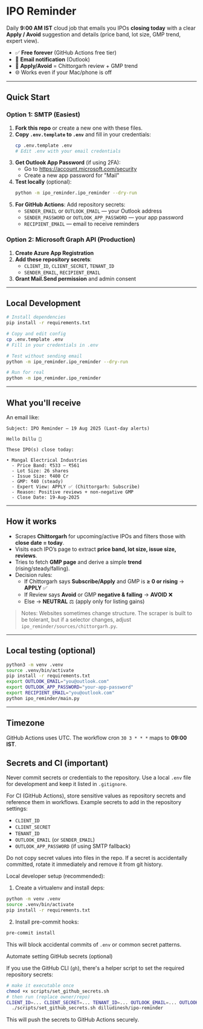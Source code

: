 # IPO Reminder

Daily **9:00 AM IST** cloud job that emails you IPOs **closing today** with a clear **Apply / Avoid** suggestion and details (price band, lot size, GMP trend, expert view).

- ✅ **Free forever** (GitHub Actions free tier)
- 🔔 **Email notification** (Outlook)
- 🧠 **Apply/Avoid** = Chittorgarh review + GMP trend
- 🌐 Works even if your Mac/phone is off

---

## Quick Start

### Option 1: SMTP (Easiest)
1. **Fork this repo** or create a new one with these files.
2. **Copy `.env.template` to `.env`** and fill in your credentials:
   ```bash
   cp .env.template .env
   # Edit .env with your email credentials
   ```
3. **Get Outlook App Password** (if using 2FA): 
   - Go to https://account.microsoft.com/security
   - Create a new app password for "Mail"
4. **Test locally** (optional):
   ```bash
   python -m ipo_reminder.ipo_reminder --dry-run
   ```
5. **For GitHub Actions**: Add repository secrets:
   - `SENDER_EMAIL` or `OUTLOOK_EMAIL` — your Outlook address
   - `SENDER_PASSWORD` or `OUTLOOK_APP_PASSWORD` — your app password
   - `RECIPIENT_EMAIL` — email to receive reminders

### Option 2: Microsoft Graph API (Production)
1. **Create Azure App Registration**
2. **Add these repository secrets**:
   - `CLIENT_ID`, `CLIENT_SECRET`, `TENANT_ID`
   - `SENDER_EMAIL`, `RECIPIENT_EMAIL`
3. **Grant Mail.Send permission** and admin consent

---

## Local Development

```bash
# Install dependencies
pip install -r requirements.txt

# Copy and edit config
cp .env.template .env
# Fill in your credentials in .env

# Test without sending email
python -m ipo_reminder.ipo_reminder --dry-run

# Run for real
python -m ipo_reminder.ipo_reminder
```

---

## What you'll receive

An email like:

```
Subject: IPO Reminder – 19 Aug 2025 (Last-day alerts)

Hello Dillu 👋

These IPO(s) close today:

• Mangal Electrical Industries
  - Price Band: ₹533 – ₹561
  - Lot Size: 26 shares
  - Issue Size: ₹400 Cr
  - GMP: ₹40 (steady)
  - Expert View: APPLY ✅ (Chittorgarh: Subscribe)
  - Reason: Positive reviews + non-negative GMP
  - Close Date: 19-Aug-2025
```

---

## How it works

- Scrapes **Chittorgarh** for upcoming/active IPOs and filters those with **close date = today**.
- Visits each IPO’s page to extract **price band, lot size, issue size, reviews**.
- Tries to fetch **GMP page** and derive a simple **trend** (rising/steady/falling).
- Decision rules:
  - If Chittorgarh says **Subscribe/Apply** and GMP is **≥ 0 or rising** → **APPLY** ✅
  - If Review says **Avoid** or GMP **negative & falling** → **AVOID** ❌
  - Else → **NEUTRAL** ⚖ (apply only for listing gains)

> Notes: Websites sometimes change structure. The scraper is built to be tolerant, but if a selector changes, adjust `ipo_reminder/sources/chittorgarh.py`.

---

## Local testing (optional)

```bash
python3 -m venv .venv
source .venv/bin/activate
pip install -r requirements.txt
export OUTLOOK_EMAIL="you@outlook.com"
export OUTLOOK_APP_PASSWORD="your-app-password"
export RECIPIENT_EMAIL="you@outlook.com"
python ipo_reminder/main.py
```

---

## Timezone

GitHub Actions uses UTC. The workflow cron `30 3 * * *` maps to **09:00 IST**.

## Secrets and CI (important)

Never commit secrets or credentials to the repository. Use a local `.env` file for development and keep it listed in `.gitignore`.

For CI (GitHub Actions), store sensitive values as repository secrets and reference them in workflows. Example secrets to add in the repository settings:

- `CLIENT_ID`
- `CLIENT_SECRET`
- `TENANT_ID`
- `OUTLOOK_EMAIL` (or `SENDER_EMAIL`)
- `OUTLOOK_APP_PASSWORD` (if using SMTP fallback)

Do not copy secret values into files in the repo. If a secret is accidentally committed, rotate it immediately and remove it from git history.

Local developer setup (recommended):

1. Create a virtualenv and install deps:

```bash
python -m venv .venv
source .venv/bin/activate
pip install -r requirements.txt
```

2. Install pre-commit hooks:

```bash
pre-commit install
```

This will block accidental commits of `.env` or common secret patterns.

Automate setting GitHub secrets (optional)

If you use the GitHub CLI (`gh`), there's a helper script to set the required repository secrets:

```bash
# make it executable once
chmod +x scripts/set_github_secrets.sh
# then run (replace owner/repo)
CLIENT_ID=... CLIENT_SECRET=... TENANT_ID=... OUTLOOK_EMAIL=... OUTLOOK_APP_PASSWORD=... RECIPIENT_EMAIL=... \
  ./scripts/set_github_secrets.sh dilludinesh/ipo-reminder
```

This will push the secrets to GitHub Actions securely.
